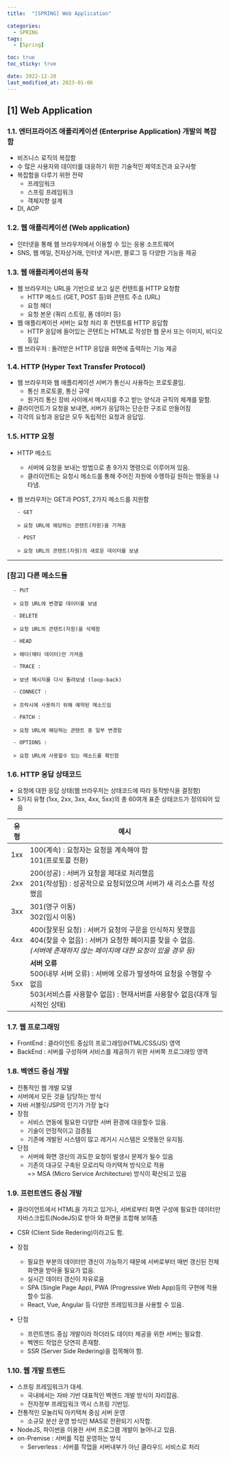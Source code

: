 ```yaml
---
title:  "[SPRING] Web Application" 

categories:
  - SPRING
tags:
  - [Spring]

toc: true
toc_sticky: true

date: 2022-12-28
last_modified_at: 2023-01-06
---
```

[1] Web Application
--- 
### 1.1. 엔터프라이즈 애플리케이션 (Enterprise Application) 개발의 복잡함    
   - 비즈니스 로직의 복잡함   
   - 수 많은 사용자와 데이터를 대응하기 위한 기술적인 제약조건과 요구사항    
   - 복잡함을 다루기 위한 전략   
     - 프레임워크    
     - 스프링 프레임워크   
     - 객체지향 설계    
   - DI, AOP    
    
### 1.2. 웹 애플리케이션 (Web application)   
   - 인터넷을 통해 웹 브라우저에서 이용할 수 있는 응용 소프트웨어    
   - SNS, 웹 메일, 전자상거래, 인터넷 게시판, 블로그 등 다양한 기능을 제공    

### 1.3. 웹 애플리케이션의 동작    
   - 웹 브라우저는 URL을 기반으로 보고 싶은 컨텐트를 HTTP 요청함   
     - HTTP 메소드 (GET, POST 등)와 콘텐트 주소 (URL)   
     - 요청 헤더    
     - 요청 본문 (쿼리 스트링, 폼 데이터 등)   
   - 웹 애플리케이션 서버는 요청 처리 후 컨텐트를 HTTP 응답함   
     - HTTP 응답에 들어있는 콘텐트는 HTML로 작성한 웹 문서 또는 이미지, 비디오 등임   
   - 웹 브라우저 : 돌려받은 HTTP 응답을 화면에 출력하는 기능 제공   

### 1.4. HTTP (Hyper Text Transfer Protocol)    
   - 웹 브라우저와 웹 애플리케이션 서버가 통신시 사용하는 프로토콜임.   
     - 통신 프로토콜, 통신 규약   
     - 원거리 통신 장비 사이에서 메시지를 주고 받는 양식과 규칙의 체계를 말함.   
   - 클라이언트가 요청을 보내면, 서버가 응답하는 단순한 구조로 만들어짐   
   - 각각의 요청과 응답은 모두 독립적인 요청과 응답임.        

### 1.5. HTTP 요청 
   - HTTP 메소드 
      - 서버에 요청을 보내는 방법으로 총 9가지 명령으로 이루어져 있음.   
      - 클라이언트는 요청시 메소드를 통해 주어진 자원에 수행하길 원하는 행동을 나타냄.   
   - 웹 브라우저는 GET과 POST, 2가지 메소드를 지원함   
  
         - GET   

         > 요청 URL에 해당하는 콘텐트(자원)을 가져옴   

         - POST   

         > 요청 URL의 콘텐트(자원)의 새로운 데이터를 보냄   

-------


### [참고] 다른 메소드들    


      - PUT   

      > 요청 URL에 변경할 데이터를 보냄   

      - DELETE   

      > 요청 URL의 콘텐트(자원)을 삭제함    

      - HEAD   

      > 헤더(메타 데이터)만 가져옴    

      - TRACE :   

      > 보낸 메시지를 다시 돌려보냄 (loop-back)   

      - CONNECT :   

      > 프락시에 사용하기 위해 예약된 메소드임  

      - PATCH :   

      > 요청 URL에 해당하는 콘텐트 중 일부 변경함   

      - OPTIONS :  

      > 요청 URL에 사용할수 있는 메소드를 확인함                                  

### 1.6. HTTP 응답 상태코드    
   - 요청에 대한 응답 상태(웹 브라우저는 상태코드에 따라 동작방식을 결정함)    
   - 5가지 유형 (1xx, 2xx, 3xx, 4xx, 5xx)의 총 60여개 표준 상태코드가 정의되어 있음    
  
| 유형 | 예시 |    
|:----:|---------------------------------------------------------|    
| 1xx | 100(계속) : 요청자는 요청을 계속해야 함<br>101(프로토콜 전환)  |   
| 2xx | 200(성공) : 서버가 요청을 제대로 처리했음<br> 201(작성됨) : 성공적으로 요청되었으며 서버가 새 리소스를 작성했음 |    
| 3xx | 301(영구 이동)<br>302(임시 이동) |    
| 4xx | 400(잘못된 요청) : 서버가 요청의 구문을 인식하지 못했음<br>404(찾을 수 없음) : 서버가 요청한 페이지를 찾을 수 없음.<br>_(서버에 존재하지 않는 페이지에 대한 요청이 있을 경우 등)_ |    
| 5xx | **서버 오류**<br> 500(내부 서버 오류) : 서버에 오류가 발생하여 요청을 수행할 수 없음<br>503(서비스를 사용할수 없음) : 현재서버를 사용할수 없음(대개 일시적인 상태)  |   
  
### 1.7. 웹 프로그래밍   
- FrontEnd  : 클라이언트 중심의 프로그래밍(HTML/CSS/JS) 영역   
- BackEnd : 서버를 구성하며 서비스를 제공하기 위한 서버쪽 프로그래밍 영역    

### 1.8. 벡엔드 중심 개발      

- 전통적인 웹 개발 모델   
- 서버에서 모든 것을 담당하는 방식   
- 자바 서블릿/JSP의 인기가 가장 높다   
- 장점   
  - 서비스 연동에 필요한 다양한 서버 환경에 대응할수 있음.   
  - 기술이 안정적이고 검증됨   
  - 기존에 개발된 시스템이 많고 레거시 시스템은 오랫동안 유지됨.   
- 단점   
  - 서버에 화면 갱신의 과도한 요청이 발생시 문제가 될수 있음   
  - 기존의 대규모 구축된 모로리틱 아키텍쳐 방식으로 적용   
  => MSA (Micro Service Architecture) 방식이 확산되고 있음   

### 1.9.  프런트엔드 중심 개발    

- 클라이언트에서 HTML을 가지고 있거나, 서버로부터 화면 구성에 필요한 데이터만 자바스크립트(NodeJS)로 받아 와 화면을 조합해 보여줌    
- CSR (Client Side Redering)이라고도 함.   

- 장점   
  - 필요한 부분의 데이터만 갱신이 가능하기 때문에 서버로부터 매번 갱신된 전체 화면을 받아올 필요가 없음.   
  - 실시간 데이터 갱신이 자유로움   
  - SPA (Single Page App), PWA (Progressive Web App)등의 구현에 적용할수 있음.   
  - React, Vue, Angular 등 다양한 프레임워크을 사용할 수 있음.   
- 단점   
  - 프런트엔드 중심 개발이라 하더라도 데이터 제공을 위한 서버는 필요함.   
  - 벡엔드 작업은 당연히 존재함.   
  - SSR (Server Side Redering)을 접목해야 함.    

### 1.10.   웹 개발 트랜드    

- 스프링 프레임워크가 대세.   
  - 국내에서는 자바 기반 대표적인 벡엔드 개발 방식이 자리잡음.   
  - 전자정부 프레임워크 역시 스프링 기반임.   
- 전통적인 모놀리틱 아키텍쳐 중심 서버 운영   
  - 소규모 분산 운영 방식인 MAS로 전환되기 시작함.   
- NodeJS, 파이썬을 이용한 서버 프로그램 개발이 늘어나고 있음.   
- on-Premise : 서버를 직접 운영하는 방식    
  - Serverless : 서버를 작업을 서버내부가 아닌 클라우드 서비스로 처리    

